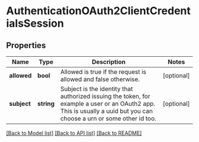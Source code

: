 # AuthenticationOAuth2ClientCredentialsSession

## Properties
Name | Type | Description | Notes
------------ | ------------- | ------------- | -------------
**allowed** | **bool** | Allowed is true if the request is allowed and false otherwise. | [optional] 
**subject** | **string** | Subject is the identity that authorized issuing the token, for example a user or an OAuth2 app. This is usually a uuid but you can choose a urn or some other id too. | [optional] 

[[Back to Model list]](../README.md#documentation-for-models) [[Back to API list]](../README.md#documentation-for-api-endpoints) [[Back to README]](../README.md)


